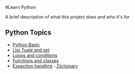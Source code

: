 
#Learn Python

A brief description of what this project does and who it's for


## Python Topics

 - [Python Basic](https://github.com/LalitAswal/python_fcourse/blob/main/Python_Basics.ipynb)
 - [LIst Tuple and set](https://github.com/LalitAswal/python_fcourse/blob/main/List%20tupple%20and%20set%20.ipynb)
 - [Loops and conditions](https://github.com/LalitAswal/python_fcourse/blob/main/Loops%20and%20if%20else%20condition.ipynb)
 - [Functions and classes](https://github.com/LalitAswal/python_fcourse/blob/main/Functions%20and%20classes.ipynb)
 - [Expection handling](https://github.com/LalitAswal/python_fcourse/blob/main/Exception%20Handing%20.ipynb)
 -[ Dictionary](https://github.com/LalitAswal/python_course/blob/main/Dictionary.ipynb)
